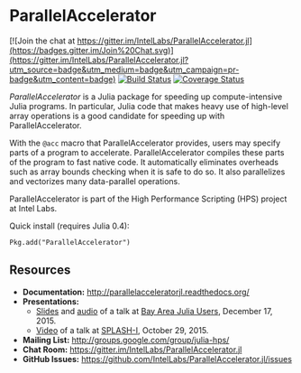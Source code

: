 # ParallelAccelerator

[![Join the chat at https://gitter.im/IntelLabs/ParallelAccelerator.jl](https://badges.gitter.im/Join%20Chat.svg)](https://gitter.im/IntelLabs/ParallelAccelerator.jl?utm_source=badge&utm_medium=badge&utm_campaign=pr-badge&utm_content=badge)
[![Build Status](https://travis-ci.org/IntelLabs/ParallelAccelerator.jl.svg?branch=master)](https://travis-ci.org/IntelLabs/ParallelAccelerator.jl)
[![Coverage Status](https://coveralls.io/repos/IntelLabs/ParallelAccelerator.jl/badge.svg?branch=master&service=github)](https://coveralls.io/github/IntelLabs/ParallelAccelerator.jl?branch=master)

*ParallelAccelerator* is a Julia package for speeding up
compute-intensive Julia programs.  In particular, Julia code that
makes heavy use of high-level array operations is a good candidate for
speeding up with ParallelAccelerator.

With the ``@acc`` macro that ParallelAccelerator provides, users may
specify parts of a program to accelerate.  ParallelAccelerator
compiles these parts of the program to fast native code.  It
automatically eliminates overheads such as array bounds checking when
it is safe to do so.  It also parallelizes and vectorizes many
data-parallel operations.

ParallelAccelerator is part of the High Performance Scripting (HPS)
project at Intel Labs.

Quick install (requires Julia 0.4):
``` .julia
Pkg.add("ParallelAccelerator") 
```

## Resources

- **Documentation:** <http://parallelacceleratorjl.readthedocs.org/>
- **Presentations:**
  - [Slides](http://www.slideshare.net/ChristianPeel/ehsan-parallel-acceleratordec2015) and [audio](https://soundcloud.com/christian-peel/ehsan-totoni-on-parallelacceleratorjl) of a talk at [Bay Area Julia Users](http://www.meetup.com/Bay-Area-Julia-Users/events/226531171/), December 17, 2015.
  - [Video](https://www.youtube.com/watch?v=O6PN-kpbNTw) of a talk at [SPLASH-I](http://2015.splashcon.org/event/splash2015-splash-i-lindsey-kuper-talk), October 29, 2015.
- **Mailing List:** <http://groups.google.com/group/julia-hps/>
- **Chat Room:** <https://gitter.im/IntelLabs/ParallelAccelerator.jl>
- **GitHub Issues:** <https://github.com/IntelLabs/ParallelAccelerator.jl/issues>
